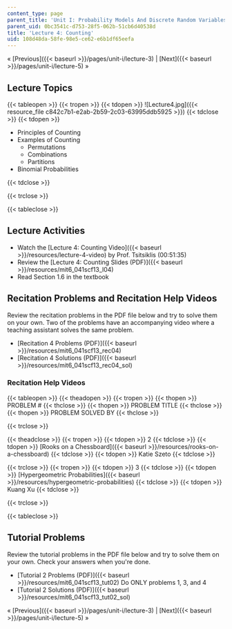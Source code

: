 ```yaml
---
content_type: page
parent_title: 'Unit I: Probability Models And Discrete Random Variables '
parent_uid: 0bc3541c-d753-28f5-062b-51cb6d40538d
title: 'Lecture 4: Counting'
uid: 108d48da-58fe-98e5-ce62-e6b1df65eefa
---
```


« [Previous]({{< baseurl >}}/pages/unit-i/lecture-3) | [Next]({{< baseurl >}}/pages/unit-i/lecture-5) »

Lecture Topics
--------------

{{< tableopen >}}
{{< tropen >}}
{{< tdopen >}}
![Lecture4.jpg]({{< resource_file c842c7b1-e2ab-2b59-2c03-63995ddb5925 >}})
{{< tdclose >}}
{{< tdopen >}}


*   Principles of Counting
*   Examples of Counting
    *   Permutations
    *   Combinations
    *   Partitions
*   Binomial Probabilities


{{< tdclose >}}

{{< trclose >}}

{{< tableclose >}}

Lecture Activities
------------------

*   Watch the [Lecture 4: Counting Video]({{< baseurl >}}/resources/lecture-4-video) by Prof. Tsitsiklis (00:51:35)
*   Review the [Lecture 4: Counting Slides (PDF)]({{< baseurl >}}/resources/mit6_041scf13_l04)
*   Read Section 1.6 in the textbook

Recitation Problems and Recitation Help Videos
----------------------------------------------

Review the recitation problems in the PDF file below and try to solve them on your own. Two of the problems have an accompanying video where a teaching assistant solves the same problem.

*   [Recitation 4 Problems (PDF)]({{< baseurl >}}/resources/mit6_041scf13_rec04)
*   [Recitation 4 Solutions (PDF)]({{< baseurl >}}/resources/mit6_041scf13_rec04_sol)

### Recitation Help Videos

{{< tableopen >}}
{{< theadopen >}}
{{< tropen >}}
{{< thopen >}}
PROBLEM #
{{< thclose >}}
{{< thopen >}}
PROBLEM TITLE
{{< thclose >}}
{{< thopen >}}
PROBLEM SOLVED BY
{{< thclose >}}

{{< trclose >}}

{{< theadclose >}}
{{< tropen >}}
{{< tdopen >}}
2
{{< tdclose >}}
{{< tdopen >}}
[Rooks on a Chessboard]({{< baseurl >}}/resources/rooks-on-a-chessboard)
{{< tdclose >}}
{{< tdopen >}}
Katie Szeto
{{< tdclose >}}

{{< trclose >}}
{{< tropen >}}
{{< tdopen >}}
3
{{< tdclose >}}
{{< tdopen >}}
[Hypergeometric Probabilities]({{< baseurl >}}/resources/hypergeometric-probabilities)
{{< tdclose >}}
{{< tdopen >}}
Kuang Xu
{{< tdclose >}}

{{< trclose >}}

{{< tableclose >}}

Tutorial Problems
-----------------

Review the tutorial problems in the PDF file below and try to solve them on your own. Check your answers when you're done.

*   [Tutorial 2 Problems (PDF)]({{< baseurl >}}/resources/mit6_041scf13_tut02) Do ONLY problems 1, 3, and 4
*   [Tutorial 2 Solutions (PDF)]({{< baseurl >}}/resources/mit6_041scf13_tut02_sol)

« [Previous]({{< baseurl >}}/pages/unit-i/lecture-3) | [Next]({{< baseurl >}}/pages/unit-i/lecture-5) »